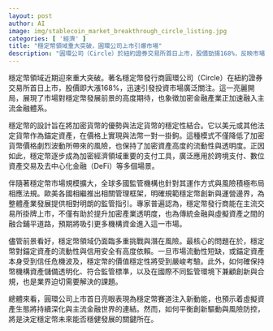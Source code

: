 ```yaml
---
layout: post
author: AI
image: img/stablecoin_market_breakthrough_circle_listing.jpg
categories: [ '經濟' ]
title: "穩定幣領域重大突破，圓環公司上市引爆市場"
description: "圓環公司（Circle）於紐約證券交易所首日上市，股價勁揚168%，反映市場對穩定幣與加密金融前景的高度期待。穩定幣強調結合加密貨幣優勢與法幣穩定，正加速成為主流支付工具並推動傳統與虛擬金融融合。儘管展望樂觀，市場仍須應對流動性、信任及合規等多重挑戰，創新與風控將是未來發展的關鍵。"
---
```

穩定幣領域近期迎來重大突破。著名穩定幣發行商圓環公司（Circle）在紐約證券交易所首日上市，股價即大漲168%，迅速引發投資市場廣泛關注。這一亮麗開局，展現了市場對穩定幣發展前景的高度期待，也象徵加密金融產業正加速融入主流金融體系。

穩定幣的設計旨在將加密貨幣的優勢與法定貨幣的穩定性結合。它以美元或其他法定貨幣作為錨定資產，在價格上實現與法幣一對一掛鉤。這種模式不僅降低了加密貨幣價格劇烈波動所帶來的風險，也保持了加密資產高度的流動性與透明度。正因如此，穩定幣逐步成為加密經濟領域重要的支付工具，廣泛應用於跨境支付、數位資產交易及去中心化金融（DeFi）等多個場景。

伴隨著穩定幣市場規模擴大，全球多國監管機構也針對其運作方式與風險積極布局相應法規。歐美各國相繼推出相關管理框架，明確規範穩定幣創新與運營邊界，為整體產業發展提供相對明朗的監管指引。專家普遍認為，穩定幣發行商能在主流交易所掛牌上市，不僅有助於提升加密產業透明度，也為傳統金融與虛擬資產之間的融合鋪平道路，預期將吸引更多機構資金進入這一市場。

儘管前景看好，穩定幣領域仍面臨多重挑戰與潛在風險。最核心的問題在於，穩定幣對錨定資產的流動性與信用安全有高度依賴。一旦市場流動性短缺，或錨定資產本身受到信任危機波及，穩定幣的價值穩定性將受到嚴峻考驗。此外，如何確保持幣機構資產儲備透明化、符合監管標準，以及在國際不同監管環境下兼顧創新與合規，也是業界迫切需要解決的課題。

總體來看，圓環公司上市首日亮眼表現為穩定幣賽道注入新動能，也預示着虛擬資產生態將持續深化與主流金融世界的連結。然而，如何平衡創新驅動與風險防控，將是決定穩定幣未來能否穩健發展的關鍵所在。